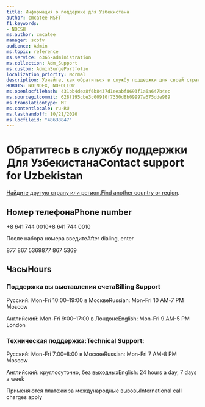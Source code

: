 ```yaml
---
title: Информация о поддержке для Узбекистана
author: cmcatee-MSFT
f1.keywords:
- NOCSH
ms.author: cmcatee
manager: scotv
audience: Admin
ms.topic: reference
ms.service: o365-administration
ms.collection: Adm_Support
ms.custom: AdminSurgePortfolio
localization_priority: Normal
description: Узнайте, как обратиться в службу поддержки для своей страны или региона.
ROBOTS: NOINDEX, NOFOLLOW
ms.openlocfilehash: 431bb4dea8f6b8437d1eeabf8693f1a6a647b4ec
ms.sourcegitcommit: 628f195cbe3c00910f7350d8b09997a675dde989
ms.translationtype: MT
ms.contentlocale: ru-RU
ms.lasthandoff: 10/21/2020
ms.locfileid: "48638847"
---
```

# <a name="contact-support-for-uzbekistan"></a><span data-ttu-id="ff533-103">Обратитесь в службу поддержки Для Узбекистана</span><span class="sxs-lookup"><span data-stu-id="ff533-103">Contact support for Uzbekistan</span></span>

<span data-ttu-id="ff533-104">[Найдите другую страну или регион.](../contact-support-for-business-products.md)</span><span class="sxs-lookup"><span data-stu-id="ff533-104">[Find another country or region](../contact-support-for-business-products.md).</span></span>

## <a name="phone-number"></a><span data-ttu-id="ff533-105">Номер телефона</span><span class="sxs-lookup"><span data-stu-id="ff533-105">Phone number</span></span>
<span data-ttu-id="ff533-106">+8 641 744 0010</span><span class="sxs-lookup"><span data-stu-id="ff533-106">+8 641 744 0010</span></span>

<span data-ttu-id="ff533-107">После набора номера введите</span><span class="sxs-lookup"><span data-stu-id="ff533-107">After dialing, enter</span></span>

<span data-ttu-id="ff533-108">877 867 5369</span><span class="sxs-lookup"><span data-stu-id="ff533-108">877 867 5369</span></span>

## <a name="hours"></a><span data-ttu-id="ff533-109">Часы</span><span class="sxs-lookup"><span data-stu-id="ff533-109">Hours</span></span>
### <a name="billing-support"></a><span data-ttu-id="ff533-110">Поддержка вы выставления счета</span><span class="sxs-lookup"><span data-stu-id="ff533-110">Billing Support</span></span>

<span data-ttu-id="ff533-111">Русский: Mon-Fri 10:00–19:00 в Москве</span><span class="sxs-lookup"><span data-stu-id="ff533-111">Russian: Mon-Fri 10 AM-7 PM Moscow</span></span>

<span data-ttu-id="ff533-112">Английский: Mon-Fri 9:00–17:00 в Лондоне</span><span class="sxs-lookup"><span data-stu-id="ff533-112">English: Mon-Fri 9 AM-5 PM London</span></span>

### <a name="technical-support"></a><span data-ttu-id="ff533-113">Техническая поддержка:</span><span class="sxs-lookup"><span data-stu-id="ff533-113">Technical Support:</span></span>

<span data-ttu-id="ff533-114">Русский: Mon-Fri 7:00–8:00 в Москве</span><span class="sxs-lookup"><span data-stu-id="ff533-114">Russian: Mon-Fri 7 AM-8 PM Moscow</span></span>

<span data-ttu-id="ff533-115">Английский: круглосуточно, без выходных</span><span class="sxs-lookup"><span data-stu-id="ff533-115">English: 24 hours a day, 7 days a week</span></span>

<span data-ttu-id="ff533-116">Применяются платежи за международные вызовы</span><span class="sxs-lookup"><span data-stu-id="ff533-116">International call charges apply</span></span>
